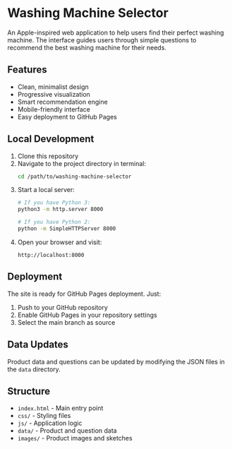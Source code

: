 # Washing Machine Selector

An Apple-inspired web application to help users find their perfect washing machine. The interface guides users through simple questions to recommend the best washing machine for their needs.

## Features
- Clean, minimalist design
- Progressive visualization
- Smart recommendation engine
- Mobile-friendly interface
- Easy deployment to GitHub Pages

## Local Development
1. Clone this repository
2. Navigate to the project directory in terminal:
   ```bash
   cd /path/to/washing-machine-selector
   ```
3. Start a local server:
   ```bash
   # If you have Python 3:
   python3 -m http.server 8000
   
   # If you have Python 2:
   python -m SimpleHTTPServer 8000
   ```
4. Open your browser and visit:
   ```
   http://localhost:8000
   ```

## Deployment
The site is ready for GitHub Pages deployment. Just:
1. Push to your GitHub repository
2. Enable GitHub Pages in your repository settings
3. Select the main branch as source

## Data Updates
Product data and questions can be updated by modifying the JSON files in the `data` directory.

## Structure
- `index.html` - Main entry point
- `css/` - Styling files
- `js/` - Application logic
- `data/` - Product and question data
- `images/` - Product images and sketches
